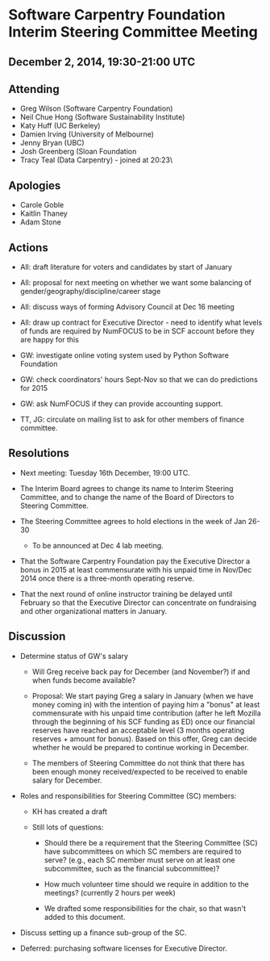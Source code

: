 Software Carpentry Foundation Interim Steering Committee Meeting
================================================================

December 2, 2014, 19:30-21:00 UTC
---------------------------------

Attending
---------

* Greg Wilson (Software Carpentry Foundation)
* Neil Chue Hong (Software Sustainability Institute)
* Katy Huff (UC Berkeley)
* Damien Irving (University of Melbourne)
* Jenny Bryan (UBC)
* Josh Greenberg (Sloan Foundation
* Tracy Teal (Data Carpentry) - joined at 20:23\

Apologies
---------

* Carole Goble
* Kaitlin Thaney
* Adam Stone

Actions
-------

* All: draft literature for voters and candidates by start of January

* All: proposal for next meeting on whether we want some balancing of
  gender/geography/discipline/career stage

* All: discuss ways of forming Advisory Council at Dec 16 meeting

* All: draw up contract for Executive Director - need to identify what
  levels of funds are required by NumFOCUS to be in SCF account before
  they are happy for this

* GW: investigate online voting system used by Python Software Foundation

* GW: check coordinators' hours Sept-Nov so that we can do predictions
  for 2015

* GW: ask NumFOCUS if they can provide accounting support.

* TT, JG: circulate on mailing list to ask for other members of
  finance committee.

Resolutions
-----------

* Next meeting: Tuesday 16th December, 19:00 UTC.

* The Interim Board agrees to change its name to Interim Steering Committee,
  and to change the name of the Board of Directors to Steering Committee.

* The Steering Committee agrees to hold elections in the week of Jan 26-30
  * To be announced at Dec 4 lab meeting.

* That the Software Carpentry Foundation pay the Executive Director a bonus
  in 2015 at least commensurate with his unpaid time in Nov/Dec 2014 once
  there is a three-month operating reserve.

* That the next round of online instructor training be delayed until February
  so that the Executive Director can concentrate on fundraising and other
  organizational matters in January.

Discussion
-----------

* Determine status of GW's salary

  * Will Greg receive back pay for December (and November?) if and
    when funds become available?

  * Proposal: We start paying Greg a salary in January (when we have
    money coming in) with the intention of paying him a "bonus" at
    least commensurate with his unpaid time contribution (after he
    left Mozilla through the beginning of his SCF funding as ED) once
    our financial reserves have reached an acceptable level (3 months
    operating reserves + amount for bonus). Based on this offer, Greg
    can decide whether he would be prepared to continue working in
    December.

  * The members of Steering Committee do not think that there has been
    enough money received/expected to be received to enable salary for
    December.

* Roles and responsibilities for Steering Committee (SC) members:

  * KH has created a draft

  * Still lots of questions:

    * Should there be a requirement that the Steering Committee (SC)
      have subcommittees on which SC members are required to serve?
      (e.g., each SC member must serve on at least one subcommittee,
      such as the financial subcommittee)?

    * How much volunteer time should we require in addition to the
      meetings? (currently 2 hours per week)

    * We drafted some responsibilities for the chair, so that wasn't
      added to this document.

* Discuss setting up a finance sub-group of the SC.

* Deferred: purchasing software licenses for Executive Director.
